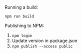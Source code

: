 Running a build:

`npm run build`

Publishing to NPM:

1. `npm login`
2. Update version in package.json
3. `npm publish --access public`
